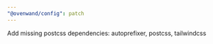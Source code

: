 ```yaml
---
"@ovenwand/config": patch
---
```


Add missing postcss dependencies: autoprefixer, postcss, tailwindcss
